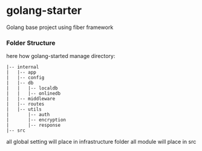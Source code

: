 # golang-starter
Golang base project using fiber framework
 
### Folder Structure

here how golang-started manage directory:
```
|-- internal
|   |-- app
|   |-- config
|   |-- db
|   |   |-- localdb
|   |   |-- onlinedb
|   |-- middleware
|   |-- routes
|   |-- utils
|       |-- auth
|       |-- encryption
|       |-- response
|-- src
```

all global setting will place in infrastructure folder
all module will place in src
